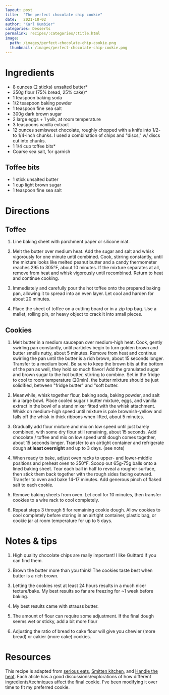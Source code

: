 ```yaml
---
layout: post
title:  "The perfect chocolate chip cookie"
date:   2021-10-02
author: "Karl Kumbier"
categories: Desserts
permalink: recipes/:categories/:title.html
image:
  path: /images/perfect-chocolate-chip-cookie.png
  thumbnail: /images/perfect-chocolate-chip-cookie.png
---
```


# Ingredients

* 8 ounces (2 sticks) unsalted butter*
* 350g flour (75% bread, 25% cake)* 
* 1 teaspoon baking soda
* 1/2 teaspoon baking powder
* 1 teaspoon fine sea salt 
* 300g dark brown sugar
* 2 large eggs + 1 yolk, at room temperature 
* 3 teaspoons vanilla extract
* 12 ounces semisweet chocolate, roughly chopped with a knife into 1/2- to
  1/4-inch chunks. I used a combination of chips and "discs," w/ discs cut into
  chunks.
* 1 1/4 cup toffee bits*
* Coarse sea salt, for garnish

## Toffee bits

* 1 stick unsalted butter
* 1 cup light brown sugar
* 1 teaspoon fine sea salt

# Directions

## Toffee
1. Line baking sheet with parchment paper or silicone mat.

2. Melt the butter over medium heat. Add the sugar and salt and whisk vigorously
   for one minute until combined. Cook, stirring constantly, until the mixture
looks like melted peanut butter and a candy thermometer reaches 295 to 305°F,
about 10 minutes. If the mixture separates at all, remove from heat and whisk
vigorously until recombined. Return to heat and continue cooking.

3. Immediately and carefully pour the hot toffee onto the prepared baking pan,
   allowing it to spread into an even layer. Let cool and harden for about 20
minutes.

4. Place the sheet of toffee on a cutting board or in a zip top bag. Use a
   mallet, rolling pin, or heavy object to crack it into small pieces.

## Cookies
1. Melt butter in a medium saucepan over medium-high heat. Cook, gently swirling
   pan constantly, until particles begin to turn golden brown and butter smells
nutty, about 5 minutes. Remove from heat and continue swirling the pan until the
butter is a rich brown, about 15 seconds longer. Transfer to a medium bowl.  Be
sure to keep the brown bits at the bottom of the pan as well, they hold so much
flavor! Add the granulated sugar and brown sugar to the hot butter, stirring to
combine.  Set in the fridge to cool to room temperature (20min). the butter
mixture should be just solidified, between "fridge butter" and "soft butter.


2. Meanwhile, whisk together flour, baking soda, baking powder, and salt in a large bowl. 
Place cooled sugar / butter mixture, eggs, and vanilla extract in the bowl of a stand mixer
fitted with the whisk attachment. Whisk on medium-high speed until mixture is
pale brownish-yellow and falls off the whisk in thick ribbons when lifted, about
5 minutes.

3. Gradually add flour mixture and mix on low speed until just barely combined,
   with some dry flour still remaining, about 15 seconds. Add chocolate / toffee
and mix on low speed until dough comes together, about 15 seconds longer.
Transfer to an airtight container and refrigerate dough **at least overnight**
and up to 3 days. (see note)

4. When ready to bake, adjust oven racks to upper- and lower-middle positions
   and preheat oven to 350°F. Scoop out 65g-75g balls
onto a lined baking sheet.  Tear each ball in half to reveal a rougher surface,
then stick them back together with the rough sides facing outward. Transfer to
oven and bake 14-17 minutes. Add generous pinch of flaked salt to each cookie. 

5. Remove baking sheets from oven. Let cool for 10 minutes, then transfer
   cookies to a wire rack to cool completely.

6. Repeat steps 3 through 5 for remaining cookie dough. Allow cookies to cool
   completely before storing in an airtight container, plastic bag, or cookie
jar at room temperature for up to 5 days.

# Notes & tips

1. High quality chocolate chips are really important! I like Guittard if you can
   find them.

2. Brown the butter more than you think! The cookies taste best when
   butter is a rich brown.

3. Letting the cookies rest at least 24 hours results in a much nicer
   texture/bake. My best results so far are freezing for ~1 week before baking.

4. My best results came with strauss butter.

5. The amount of flour can require some adjustment. If the final dough seems wet
   or sticky, add a bit more flour

6. Adjusting the ratio of bread to cake flour will give you chewier (more bread)
   or cakier (more cake) cookies.

# Resources

This recipe is  adapted from [serious
eats](https://www.seriouseats.com/the-food-lab-best-chocolate-chip-cookie-recipe),
[Smitten
kitchen](https://smittenkitchen.com/2016/06/the-consummate-chocolate-chip-cookie-revisited/),
and [Handle the
heat](https://handletheheat.com/browned-butter-toffee-chocolate-chip-cookies/).
Each aticle has a good discussions/explorations of how different
ingredients/techniques affect the final cookie. I've been modifying it over time
to fit my preferred cookie. 
